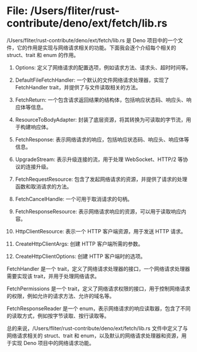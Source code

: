 # File: /Users/fliter/rust-contribute/deno/ext/fetch/lib.rs

/Users/fliter/rust-contribute/deno/ext/fetch/lib.rs 是 Deno 项目中的一个文件，它的作用是实现与网络请求相关的功能。下面我会逐个介绍每个相关的 struct、trait 和 enum 的作用。

1. Options: 定义了网络请求的配置选项，例如请求方法、请求头、超时时间等。

2. DefaultFileFetchHandler: 一个默认的文件网络请求处理器，实现了 FetchHandler trait，并提供了与文件读取相关的方法。

3. FetchReturn: 一个包含请求返回结果的结构体，包括响应状态码、响应头、响应体等信息。

4. ResourceToBodyAdapter: 封装了底层资源，将其转换为可读取的字节流，用于构建响应体。

5. FetchResponse: 表示网络请求的响应，包括响应状态码、响应头、响应体等信息。

6. UpgradeStream: 表示升级连接的流，用于处理 WebSocket、HTTP/2 等协议的连接升级。

7. FetchRequestResource: 包含了发起网络请求的资源，并提供了请求的处理函数和取消请求的方法。

8. FetchCancelHandle: 一个可用于取消请求的句柄。

9. FetchResponseResource: 表示网络请求响应的资源，可以用于读取响应内容。

10. HttpClientResource: 表示一个 HTTP 客户端资源，用于发送 HTTP 请求。

11. CreateHttpClientArgs: 创建 HTTP 客户端所需的参数。

12. CreateHttpClientOptions: 创建 HTTP 客户端时的选项。

FetchHandler 是一个 trait，定义了网络请求处理器的接口，一个网络请求处理器需要实现该 trait，并用于处理网络请求。

FetchPermissions 是一个 trait，定义了网络请求权限的接口，用于控制网络请求的权限，例如允许的请求方法、允许的域名等。

FetchResponseReader 是一个 enum，表示网络请求的响应读取器，包含了不同的读取方式，例如按字节读取、按行读取等。

总的来说，/Users/fliter/rust-contribute/deno/ext/fetch/lib.rs 文件中定义了与网络请求相关的 struct、trait 和 enum，以及默认的网络请求处理器和资源，用于实现 Deno 项目中的网络请求功能。

